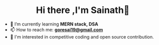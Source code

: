 <h1 align="center"> Hi there ,I'm Sainath👋 </h1>

- 🌱 I’m currently learning **MERN stack, DSA**
 - 📫 How to reach me: **goresai19@gmail.com**
- 💞 I'm interested in competitive coding and open source contribution.
<!--
**goresai19/goresai19** is a ✨ _special_ ✨ repository because its `README.md` (this file) appears on your GitHub profile.

Here are some ideas to get you started:

- 🔭 I’m currently working on ...
- 🌱 I’m currently learning ...
- 👯 I’m looking to collaborate on ...
- 🤔 I’m looking for help with ...
- 💬 Ask me about ...
- 📫 How to reach me: ...
- 😄 Pronouns: ...
- ⚡ Fun fact: ...
-->

